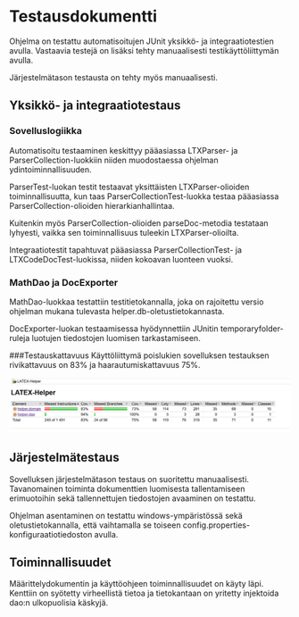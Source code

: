 # Testausdokumentti
Ohjelma on testattu automatisoitujen JUnit yksikkö- ja integraatiotestien avulla. Vastaavia testejä on lisäksi tehty manuaalisesti testikäyttöliittymän avulla.

Järjestelmätason testausta on tehty myös manuaalisesti.

## Yksikkö- ja integraatiotestaus
### Sovelluslogiikka
Automatisoitu testaaminen keskittyy pääasiassa LTXParser- ja ParserCollection-luokkiin niiden muodostaessa ohjelman ydintoiminnallisuuden.

ParserTest-luokan testit testaavat yksittäisten LTXParser-olioiden toiminnallisuutta, kun taas ParserCollectionTest-luokka testaa pääasiassa ParserCollection-olioiden hierarkianhallintaa.

Kuitenkin myös ParserCollection-olioiden parseDoc-metodia testataan lyhyesti, vaikka sen toiminnallisuus tuleekin LTXParser-olioilta.

Integraatiotestit tapahtuvat pääasiassa ParserCollectionTest- ja LTXCodeDocTest-luokissa, niiden kokoavan luonteen vuoksi.

### MathDao ja DocExporter
MathDao-luokkaa testattiin testitietokannalla, joka on rajoitettu versio ohjelman mukana tulevasta helper.db-oletustietokannasta. 

DocExporter-luokan testaamisessa hyödynnettiin JUnitin temporaryfolder-ruleja luotujen tiedostojen luomisen tarkastamiseen.

###Testauskattavuus
Käyttöliittymä poislukien sovelluksen testauksen rivikattavuus on 83% ja haarautumiskattavuus 75%. 

![Jacoco report](https://github.com/alekmus/LATEX-Helper/blob/master/dokumentointi/testikattavuus.png)

## Järjestelmätestaus
Sovelluksen järjestelmätason testaus on suoritettu manuaalisesti. Tavanomainen toiminta dokumenttien luomisesta tallentamiseen erimuotoihin sekä tallennettujen tiedostojen avaaminen on testattu.

Ohjelman asentaminen on testattu windows-ympäristössä sekä oletustietokannalla, että vaihtamalla se toiseen config.properties-konfiguraatiotiedoston avulla.

## Toiminnallisuudet
Määrittelydokumentin ja käyttöohjeen toiminnallisuudet on käyty läpi. Kenttiin on syötetty virheellistä tietoa ja tietokantaan on yritetty injektoida dao:n ulkopuolisia käskyjä.
